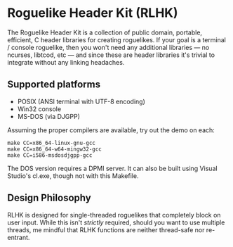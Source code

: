 # Roguelike Header Kit (RLHK)

The Roguelike Header Kit is a collection of public domain, portable,
efficient, C header libraries for creating roguelikes. If your goal is
a terminal / console roguelike, then you won't need any additional
libraries — no ncurses, libtcod, etc — and since these are header
libraries it's trivial to integrate without any linking headaches.

## Supported platforms

* POSIX (ANSI terminal with UTF-8 encoding)
* Win32 console
* MS-DOS (via DJGPP)

Assuming the proper compilers are available, try out the demo on each:

    make CC=x86_64-linux-gnu-gcc
    make CC=x86_64-w64-mingw32-gcc
    make CC=i586-msdosdjgpp-gcc

The DOS version requires a DPMI server. It can also be built using
Visual Studio's cl.exe, though not with this Makefile.

## Design Philosophy

RLHK is designed for single-threaded roguelikes that completely block
on user input. While this isn't *strictly* required, should you want
to use multiple threads, me mindful that RLHK functions are neither
thread-safe nor re-entrant.
